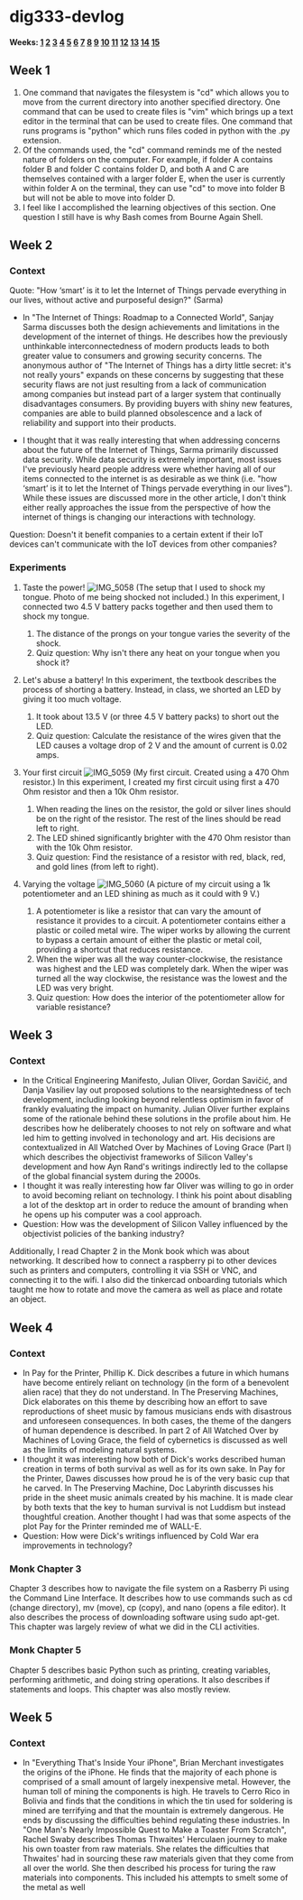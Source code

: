 
# dig333-devlog

#### Weeks: [1](#week-1) [2](#week-2) [3](#week-3) [4](#week-4) [5](#week-5) [6](#week-6) [7](#week-7) [8](#week-8) [9](#week-9) [10](#week-10) [11](#week-11) [12](#week-12) [13](#week-13) [14](#week-14) [15](#week-15)









<!--
BELOW IS A WEEKLY TEMPLATE. COPY/PASTE IT TO ADD A WEEK. SEE ASSIGNMENTS FOR DETAILS 

https://docs.google.com/document/d/1PAoPz-3vDPFWS5q9RHRb-dC7T4earpFXJW8w6v9wfZ0/edit
-->


## Week 1

1. One command that navigates the filesystem is "cd" which allows you to move from the current directory into another specified directory. One command that can be used to create files is "vim" which brings up a text editor in the terminal that can be used to create files. One command that runs programs is "python" which runs files coded in python with the .py extension.
2. Of the commands used, the "cd" command reminds me of the nested nature of folders on the computer. For example, if folder A contains folder B and folder C contains folder D, and both A and C are themselves contained with a larger folder E, when the user is currently within folder A on the terminal, they can use "cd" to move into folder B but will not be able to move into folder D.
3. I feel like I accomplished the learning objectives of this section. One question I still have is why Bash comes from Bourne Again Shell.


## Week 2

### Context

Quote: "How ‘smart’ is it to let the Internet of Things pervade everything in our lives, without active and purposeful design?" (Sarma)

- In "The Internet of Things: Roadmap to a Connected World", Sanjay Sarma discusses both the design achievements and limitations in the development of the internet of things. He describes how the previously unthinkable interconnectedness of modern products leads to both greater value to consumers and growing security concerns. The anonymous author of "The Internet of Things has a dirty little secret: it's not really yours" expands on these concerns by suggesting that these security flaws are not just resulting from a lack of communication among companies but instead part of a larger system that continually disadvantages consumers. By providing buyers with shiny new features, companies are able to build planned obsolescence and a lack of reliability and support into their products.

- I thought that it was really interesting that when addressing concerns about the future of the Internet of Things, Sarma primarily discussed data security. While data security is extremely important, most issues I've previously heard people address were whether having all of our items connected to the internet is as desirable as we think (i.e. "how ‘smart’ is it to let the Internet of Things pervade everything in our lives"). While these issues are discussed more in the other article, I don't think either really approaches the issue from the perspective of how the internet of things is changing our interactions with technology. 

Question: Doesn't it benefit companies to a certain extent if their IoT devices can't communicate with the IoT devices from other companies?

### Experiments

<!-- List each Platt experiment / Monk recipe outcome, adding notes, photos, schematics, captions to show your work. -->

1. Taste the power!
![IMG_5058](https://user-images.githubusercontent.com/68158566/153242531-9dea1af9-b2fa-4915-9a98-0d5d434b0925.jpg)
(The setup that I used to shock my tongue. Photo of me being shocked not included.)
In this experiment, I connected two 4.5 V battery packs together and then used them to shock my tongue.

    1. The distance of the prongs on your tongue varies the severity of the shock.
    2. Quiz question: Why isn't there any heat on your tongue when you shock it?
    
2. Let's abuse a battery!
In this experiment, the textbook describes the process of shorting a battery. Instead, in class, we shorted an LED by giving it too much voltage.
    1. It took about 13.5 V (or three 4.5 V battery packs) to short out the LED.
    2. Quiz question: Calculate the resistance of the wires given that the LED causes a voltage drop of 2 V and the amount of current is 0.02 amps.

3. Your first circuit
![IMG_5059](https://user-images.githubusercontent.com/68158566/153242535-0fff3b7a-ff27-4180-a9d0-a85cdaf07307.jpg)
(My first circuit. Created using a 470 Ohm resistor.)
In this experiment, I created my first circuit using first a 470 Ohm resistor and then a 10k Ohm resistor.
    
    1. When reading the lines on the resistor, the gold or silver lines should be on the right of the resistor. The rest of the lines should be read left to right.
    2. The LED shined significantly brighter with the 470 Ohm resistor than with the 10k Ohm resistor.
    3. Quiz question: Find the resistance of a resistor with red, black, red, and gold lines (from left to right).
    
4. Varying the voltage
![IMG_5060](https://user-images.githubusercontent.com/68158566/153263289-7e170c50-db3b-42a7-8945-8909bd0ea3d6.jpg)
(A picture of my circuit using a 1k potentiometer and an LED shining as much as it could with 9 V.)
    1. A potentiometer is like a resistor that can vary the amount of resistance it provides to a circuit. A potentiometer contains either a plastic or coiled metal wire. The wiper works by allowing the current to bypass a certain amount of either the plastic or metal coil, providing a shortcut that reduces resistance.
    2. When the wiper was all the way counter-clockwise, the resistance was highest and the LED was completely dark. When the wiper was turned all the way clockwise, the resistance was the lowest and the LED was very bright.
    3. Quiz question: How does the interior of the potentiometer allow for variable resistance?
    
## Week 3
### Context
- In the Critical Engineering Manifesto, Julian Oliver, Gordan Savičić, and Danja Vasiliev lay out proposed solutions to the nearsightedness of tech development, including looking beyond relentless optimism in favor of frankly evaluating the impact on humanity. Julian Oliver further explains some of the rationale behind these solutions in the profile about him. He describes how he deliberately chooses to not rely on software and what led him to getting involved in techonology and art. His decisions are contextualized in All Watched Over by Machines of Loving Grace (Part I) which describes the objectivist frameworks of Silicon Valley's development and how Ayn Rand's writings indirectly led to the collapse of the global financial system during the 2000s.
- I thought it was really interesting how far Oliver was willing to go in order to avoid becoming reliant on technology. I think his point about disabling a lot of the desktop art in order to reduce the amount of branding when he opens up his computer was a cool approach.
- Question: How was the development of Silicon Valley influenced by the objectivist policies of the banking industry?

Additionally, I read Chapter 2 in the Monk book which was about networking. It described how to connect a raspberry pi to other devices such as printers and computers, controlling it via SSH or VNC, and connecting it to the wifi. I also did the tinkercad onboarding tutorials which taught me how to rotate and move the camera as well as place and rotate an object.

## Week 4
### Context
- In Pay for the Printer, Phillip K. Dick describes a future in which humans have become entirely reliant on technology (in the form of a benevolent alien race) that they do not understand. In The Preserving Machines, Dick elaborates on this theme by describing how an effort to save reproductions of sheet music by famous musicians ends with disastrous and unforeseen consequences. In both cases, the theme of the dangers of human dependence is described. In part 2 of All Watched Over by Machines of Loving Grace, the field of cybernetics is discussed as well as the limits of modeling natural systems.
- I thought it was interesting how both of Dick's works described human creation in terms of both survival as well as for its own sake. In Pay for the Printer, Dawes discusses how proud he is of the very basic cup that he carved. In The Preserving Machine, Doc Labyrinth discusses his pride in the sheet music animals created by his machine. It is made clear by both texts that the key to human survival is not Luddism but instead thoughtful creation. Another thought I had was that some aspects of the plot Pay for the Printer reminded me of WALL-E.
- Question: How were Dick's writings influenced by Cold War era improvements in technology?

### Monk Chapter 3
Chapter 3 describes how to navigate the file system on a Rasberry Pi using the Command Line Interface. It describes how to use commands such as cd (change directory), mv (move), cp (copy), and nano (opens a file editor). It also describes the process of downloading software using sudo apt-get. This chapter was largely review of what we did in the CLI activities.

### Monk Chapter 5
Chapter 5 describes basic Python such as printing, creating variables, performing arithmetic, and doing string operations. It also describes if statements and loops. This chapter was also mostly review.

## Week 5
### Context
- In "Everything That's Inside Your iPhone", Brian Merchant investigates the origins of the iPhone. He finds that the majority of each phone is comprised of a small amount of largely inexpensive metal. However, the human toll of mining the components is high. He travels to Cerro Rico in Bolivia and finds that the conditions in which the tin used for soldering is mined are terrifying and that the mountain is extremely dangerous. He ends by discussing the difficulties behind regulating these industries. In "One Man's Nearly Impossible Quest to Make a Toaster From Scratch", Rachel Swaby describes Thomas Thwaites' Herculaen journey to make his own toaster from raw materials. She relates the difficulties that Thwaites' had in sourcing these raw materials given that they come from all over the world. She then described his process for turing the raw materials into components. This included his attempts to smelt some of the metal as well
